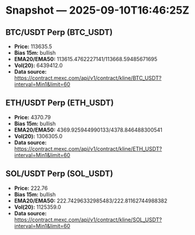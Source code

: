 # Snapshot — 2025-09-10T16:46:25Z

## BTC/USDT Perp (BTC_USDT)
- **Price:** 113635.5
- **Bias 15m:** bullish
- **EMA20/EMA50:** 113615.4762227141/113668.59485671695
- **Vol(20):** 6439412.0
- **Data source:** https://contract.mexc.com/api/v1/contract/kline/BTC_USDT?interval=Min1&limit=60

## ETH/USDT Perp (ETH_USDT)
- **Price:** 4370.79
- **Bias 15m:** bullish
- **EMA20/EMA50:** 4369.925944990133/4378.846488300541
- **Vol(20):** 1306305.0
- **Data source:** https://contract.mexc.com/api/v1/contract/kline/ETH_USDT?interval=Min1&limit=60

## SOL/USDT Perp (SOL_USDT)
- **Price:** 222.76
- **Bias 15m:** bullish
- **EMA20/EMA50:** 222.74296332985483/222.81162744988382
- **Vol(20):** 1125359.0
- **Data source:** https://contract.mexc.com/api/v1/contract/kline/SOL_USDT?interval=Min1&limit=60

